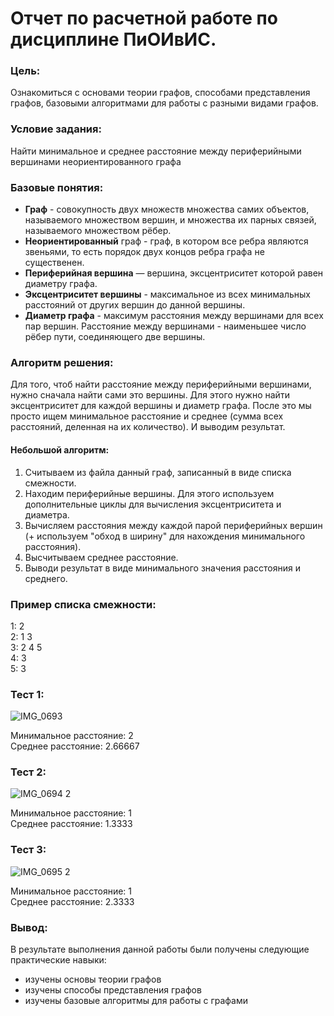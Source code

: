 # Отчет по расчетной работе по дисциплине ПиОИвИС.

### Цель:
Ознакомиться с  основами теории графов, способами представления графов, базовыми алгоритмами для работы с разными видами графов.
### Условие задания:
Найти минимальное и среднее расстояние между периферийными вершинами неориентированного графа
### Базовые понятия:
- **Граф** - совокупность двух множеств множества самих объектов, называемого множеством вершин, и множества их парных связей, называемого множеством рёбер.
- **Неориентированный** граф - граф, в котором все ребра являются звеньями, то есть порядок двух концов ребра графа не существенен.
- **Периферийная вершина** — вершина, эксцентриситет которой равен диаметру графа.
- **Эксцентриситет вершины** - максимальное из всех минимальных расстояний от других вершин до данной вершины.
- **Диаметр графа** - максимум расстояния между вершинами для всех пар вершин. Расстояние между вершинами - наименьшее число рёбер пути, соединяющего две вершины.

### Алгоритм решения:
Для тoго, чтоб найти расстояние между периферийными вершинами, нужно сначала найти сами это вершины. Для этого нужно найти эксцентриситет для каждой вершины и диаметр графа. 
После это мы просто ищем минимальное расстояние и среднее (сумма всех расстояний, деленная на их количество). И выводим результат.
#### Небольшой алгоритм:
1. Считываем из файла данный граф, записанный в виде списка смежности.
2. Находим периферийные вершины. Для этого используем дополнительные циклы для вычисления эксцентриситета и диаметра.
3. Вычисляем расстояния между каждой парой периферийных вершин (+ используем "обход в ширину" для нахождения минимального расстояния).
4. Высчитываем среднее расстояние.
5. Выводи результат в виде минимального значения расстояния и среднего.
### Пример списка смежности:
1: 2 \
2: 1 3 \
3: 2 4 5 \
4: 3 \
5: 3
### Тест 1:
![IMG_0693](https://github.com/iis-32170x/RPIIS/assets/145375460/c52d6227-8615-4bbd-aec5-157157b83e3a)

Минимальное расcтояние: 2 \
Среднее расстояние: 2.66667
### Тест 2:
![IMG_0694 2](https://github.com/iis-32170x/RPIIS/assets/145375460/e3081dbd-5c35-48f3-ba70-87db2d92abc8)

Минимальное расcтояние: 1 \
Среднее расстояние: 1.3333
### Тест 3:
![IMG_0695 2](https://github.com/iis-32170x/RPIIS/assets/145375460/31b06cf4-d4c7-45be-b6bc-a243190bcab6)

Минимальное расcтояние: 1 \
Среднее расстояние: 2.3333



### Вывод:
В результате выполнения данной работы были получены следующие практические навыки:
- изучены основы теории графов
- изучены способы представления графов
- изучены базовые алгоритмы для работы с графами

